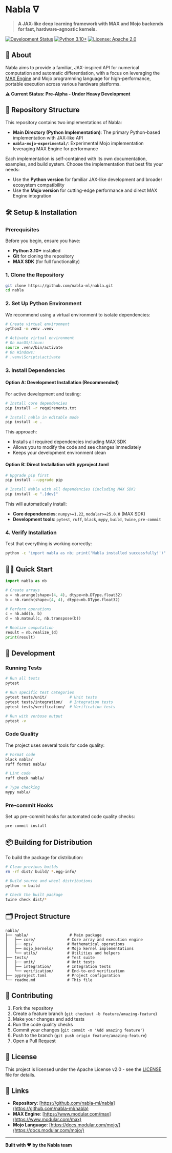 # Nabla ∇

> **A JAX-like deep learning framework with MAX and Mojo backends for fast, hardware-agnostic kernels.**

[![Development Status](https://img.shields.io/badge/status-pre--alpha-red)](https://github.com/nabla-ml/nabla)
[![Python 3.10+](https://img.shields.io/badge/python-3.10+-blue.svg)](https://www.python.org/downloads/)
[![License: Apache 2.0](https://img.shields.io/badge/license-Apache%202.0-blue.svg)](https://www.apache.org/licenses/LICENSE-2.0)

## 🚀 About

Nabla aims to provide a familiar, JAX-inspired API for numerical computation and automatic differentiation, with a focus on leveraging the [MAX Engine](https://www.modular.com/max) and Mojo programming language for high-performance, portable execution across various hardware platforms.

**⚠️ Current Status: Pre-Alpha - Under Heavy Development**

## 📁 Repository Structure

This repository contains two implementations of Nabla:

- **Main Directory (Python Implementation)**: The primary Python-based implementation with JAX-like API
- **`nabla-mojo-experimental/`**: Experimental Mojo implementation leveraging MAX Engine for performance

Each implementation is self-contained with its own documentation, examples, and build system. Choose the implementation that best fits your needs:

- Use the **Python version** for familiar JAX-like development and broader ecosystem compatibility  
- Use the **Mojo version** for cutting-edge performance and direct MAX Engine integration

## 🛠️ Setup & Installation

### Prerequisites

Before you begin, ensure you have:
- **Python 3.10+** installed
- **Git** for cloning the repository
- **MAX SDK** (for full functionality)

### 1. Clone the Repository

```bash
git clone https://github.com/nabla-ml/nabla.git
cd nabla
```

### 2. Set Up Python Environment

We recommend using a virtual environment to isolate dependencies:

```bash
# Create virtual environment
python3 -m venv .venv

# Activate virtual environment
# On macOS/Linux:
source .venv/bin/activate
# On Windows:
# .venv\Scripts\activate
```

### 3. Install Dependencies

#### Option A: Development Installation (Recommended)

For active development and testing:

```bash
# Install core dependencies
pip install -r requirements.txt

# Install nabla in editable mode
pip install -e .
```

This approach:
- Installs all required dependencies including MAX SDK
- Allows you to modify the code and see changes immediately
- Keeps your development environment clean

#### Option B: Direct Installation with pyproject.toml

```bash
# Upgrade pip first
pip install --upgrade pip

# Install Nabla with all dependencies (including MAX SDK)
pip install -e ".[dev]"
```

This will automatically install:
- **Core dependencies**: `numpy>=1.22`, `modular>=25.0.0` (MAX SDK)
- **Development tools**: `pytest`, `ruff`, `black`, `mypy`, `build`, `twine`, `pre-commit`

### 4. Verify Installation

Test that everything is working correctly:

```bash
python -c "import nabla as nb; print('Nabla installed successfully!')"
```

## 🏃‍♂️ Quick Start

```python
import nabla as nb

# Create arrays
a = nb.arange(shape=(4, 4), dtype=nb.DType.float32)
b = nb.randn(shape=(4, 4), dtype=nb.DType.float32)

# Perform operations
c = nb.add(a, b)
d = nb.matmul(c, nb.transpose(b))

# Realize computation
result = nb.realize_(d)
print(result)
```

## 🧪 Development

### Running Tests

```bash
# Run all tests
pytest

# Run specific test categories
pytest tests/unit/          # Unit tests
pytest tests/integration/   # Integration tests
pytest tests/verification/  # Verification tests

# Run with verbose output
pytest -v
```

### Code Quality

The project uses several tools for code quality:

```bash
# Format code
black nabla/
ruff format nabla/

# Lint code
ruff check nabla/

# Type checking
mypy nabla/
```

### Pre-commit Hooks

Set up pre-commit hooks for automated code quality checks:

```bash
pre-commit install
```

## 📦 Building for Distribution

To build the package for distribution:

```bash
# Clean previous builds
rm -rf dist/ build/ *.egg-info/

# Build source and wheel distributions
python -m build

# Check the built package
twine check dist/*
```

## 🗂️ Project Structure

```
nabla/
├── nabla/                  # Main package
│   ├── core/              # Core array and execution engine
│   ├── ops/               # Mathematical operations
│   ├── mojo_kernels/      # Mojo kernel implementations
│   └── utils/             # Utilities and helpers
├── tests/                 # Test suite
│   ├── unit/              # Unit tests
│   ├── integration/       # Integration tests
│   └── verification/      # End-to-end verification
├── pyproject.toml         # Project configuration
└── readme.md              # This file
```

## 🤝 Contributing

1. Fork the repository
2. Create a feature branch (`git checkout -b feature/amazing-feature`)
3. Make your changes and add tests
4. Run the code quality checks
5. Commit your changes (`git commit -m 'Add amazing feature'`)
6. Push to the branch (`git push origin feature/amazing-feature`)
7. Open a Pull Request

## 📄 License

This project is licensed under the Apache License v2.0 - see the [LICENSE](LICENSE) file for details.

## 🔗 Links

- **Repository**: [https://github.com/nabla-ml/nabla](https://github.com/nabla-ml/nabla)
- **MAX Engine**: [https://www.modular.com/max](https://www.modular.com/max)
- **Mojo Language**: [https://docs.modular.com/mojo/](https://docs.modular.com/mojo/)

---

**Built with ❤️ by the Nabla team**

